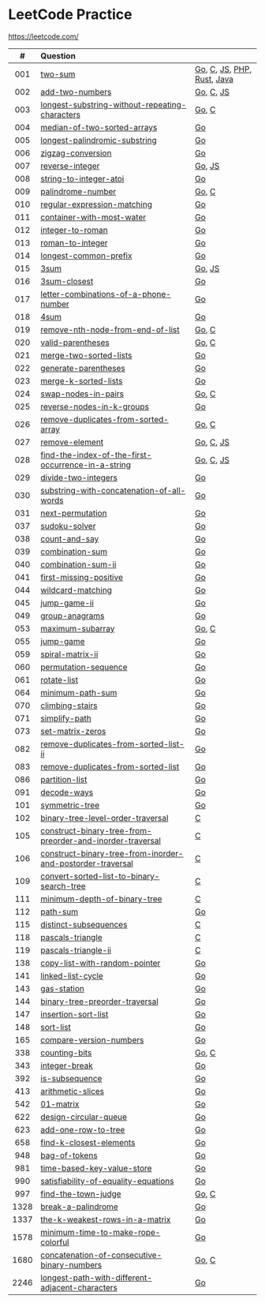 # LeetCode Practice

https://leetcode.com/

|  #   | Question                                                     |                                                              |
| :--: | :----------------------------------------------------------- | ------------------------------------------------------------ |
| 001  | [two-sum](https://leetcode.com/problems/two-sum)             | [Go](./two-sum/two-sum.go), [C](./two-sum/two-sum.c), [JS](./two-sum/two-sum.js), [PHP](./two-sum/two-sum.php), [Rust](./two-sum/two-sum.rs), [Java](./two-sum/TwoSum.java) |
| 002  | [add-two-numbers](https://leetcode.com/problems/add-two-numbers) | [Go](./add-two-numbers/add-two-numbers.go), [C](./add-two-numbers/add-two-numbers.c), [JS](./add-two-numbers/add-two-numbers.js) |
| 003  | [longest-substring-without-repeating-characters](https://leetcode.com/problems/longest-substring-without-repeating-characters) | [Go](./longest-substring-without-repeating-characters/longest-substring-without-repeating-characters.go), [C](./longest-substring-without-repeating-characterslongest-substring-without-repeating-characters.c) |
| 004  | [median-of-two-sorted-arrays](https://leetcode.com/problems/median-of-two-sorted-arrays) | [Go](./median-of-two-sorted-arrays/median-of-two-sorted-arrays.go) |
| 005  | [longest-palindromic-substring](https://leetcode.com/problems/longest-palindromic-substring) | [Go](./longest-palindromic-substring/longest-palindromic-substring.go) |
| 006  | [zigzag-conversion](https://leetcode.com/problems/zigzag-conversion) | [Go](./zigzag-conversion/zigzag-conversion.go)               |
| 007  | [reverse-integer](https://leetcode.com/problems/reverse-integer) | [Go](./reverse-integer/reverse-integer.go), [JS](./reverse-integer/reverse-integer.js) |
| 008  | [string-to-integer-atoi](https://leetcode.com/problems/string-to-integer-atoi) | [Go](./string-to-integer-atoi/string-to-integer-atoi.go)     |
| 009  | [palindrome-number](https://leetcode.com/problems/palindrome-number) | [Go](./palindrome-number/palindrome-number.go), [C](./palindrome-number/palindrome-number.c) |
| 010 | [regular-expression-matching](https://leetcode.com/problems/regular-expression-matching/) | [Go](./regular-expression-matching/regular-expression-matching.go) |
| 011  | [container-with-most-water](./container-with-most-water)     | [Go](./container-with-most-water/container-with-most-water.go) |
| 012 | [integer-to-roman](https://leetcode.com/problems/integer-to-roman) | [Go](integer-to-roman) |
| 013 | [roman-to-integer](https://leetcode.com/problems/roman-to-integer) |[Go](./roman-to-integer/roman-to-integer.go) |
| 014 | [longest-common-prefix](https://leetcode.com/problems/longest-common-prefix/) | [Go](./longest-common-prefix/longest-common-prefix.go)|
| 015 | [3sum](https://leetcode.com/problems/3sum/) | [Go](./3sum/3sum.go), [JS](./3sum/3sum.js) |
| 016 | [3sum-closest](https://leetcode.com/problems/3sum-closest/) | [Go](./3sum-closest/3sum-closest.go) |
| 017 | [letter-combinations-of-a-phone-number](https://leetcode.com/problems/letter-combinations-of-a-phone-number) | [Go](./letter-combinations-of-a-phone-number/letter-combinations-of-a-phone-number.go) |
| 018  | [4sum](https://leetcode.com/problems/4sum/)                  | [Go](./4Sum/4Sum.go)                                         |
| 019 |[remove-nth-node-from-end-of-list](https://leetcode.com/problems/remove-nth-node-from-end-of-list) | [Go](./remove-nth-node-from-end-of-list/remove-nth-node-from-end-of-list.go), [C](./remove-nth-node-from-end-of-list/remove-nth-node-from-end-of-list.c) |
| 020 | [valid-parentheses](https://leetcode.com/problems/valid-parentheses/) | [Go](./valid-parentheses/valid-parentheses.go), [C](./valid-parentheses/valid-parentheses.c) |
| 021|[merge-two-sorted-lists](https://leetcode.com/problems/merge-two-sorted-lists/) |[Go](./merge-two-sorted-lists/merge-two-sorted-lists.go) |
| 022| [generate-parentheses](https://leetcode.com/problems/generate-parentheses/) |[Go](./generate-parentheses/generate-parentheses.go) |
| 023 | [merge-k-sorted-lists](https://leetcode.com/problems/merge-k-sorted-lists/) |[Go](./merge-k-sorted-lists/merge-k-sorted-lists.go) |
| 024|[swap-nodes-in-pairs](https://leetcode.com/problems/swap-nodes-in-pairs/)|[Go](./swap-nodes-in-pairs/swap-nodes-in-pairs.go), [C](./swap-nodes-in-pairs/swap-nodes-in-pairs.c)|
| 025 |[reverse-nodes-in-k-groups](https://leetcode.com/problems/reverse-nodes-in-k-group/)|[Go](./reverse-nodes-in-k-groups/reverse-nodes-in-k-groups.go)|
| 026 | [remove-duplicates-from-sorted-array](https://leetcode.com/problems/remove-duplicates-from-sorted-array/) | [Go](./remove-duplicates-from-sorted-array/remove-duplicates-from-sorted-array.go), [C](./remove-duplicates-from-sorted-array/remove-duplicates-from-sorted-array.c)|
| 027 | [remove-element](https://leetcode.com/problems/remove-element/) | [Go](./remove-element/remove-element.go), [C](./remove-element/remove-element.c), [JS](./remove-element/remove-element.js) |
| 028 | [find-the-index-of-the-first-occurrence-in-a-string](https://leetcode.com/problems/find-the-index-of-the-first-occurrence-in-a-string/) | [Go](./find-the-index-of-the-first-occurrence-in-a-string/find-the-index-of-the-first-occurrence-in-a-string.go), [C](./find-the-index-of-the-first-occurrence-in-a-string/find-the-index-of-the-first-occurrence-in-a-string.c), [JS](./find-the-index-of-the-first-occurrence-in-a-string/find-the-index-of-the-first-occurrence-in-a-string.js) |
| 029 | [divide-two-integers](https://leetcode.com/problems/divide-two-integers/) | [Go](./divide-two-integers/divide-two-integers.go)|
| 030 | [substring-with-concatenation-of-all-words]() | [Go](./substring-with-concatenation-of-all-words/substring-with-concatenation-of-all-words.go) |
| 031 | [next-permutation](https://leetcode.com/problems/next-permutation/) | [Go](./next-permutation/next-permutation.go) |
| 037 | [sudoku-solver](https://leetcode.com/problems/sudoku-solver/) | [Go](./sudoku-solver/sudoku-solver.go) |
| 038  | [count-and-say](https://leetcode.com/problems/count-and-say/) | [Go](./count-and-say/count-and-say.go)                       |
| 039 | [combination-sum](https://leetcode.com/problems/combination-sum/) | [Go](./combination-sum/combination-sum.go) |
| 040 | [combination-sum-ii](https://leetcode.com/problems/combination-sum-ii/) | [Go](./combination-sum-ii/combination-sum-ii.go) |
| 041 | [first-missing-positive](https://leetcode.com/problems/first-missing-positive/) | [Go](./first-missing-positive/first-missing-positive.go) |
| 044|[wildcard-matching](https://leetcode.com/problems/wildcard-matching/) |[Go](./wildcard-matching/wildcard-matching.go) |
| 045|[jump-game-ii](https://leetcode.com/problems/jump-game-ii/) |[Go](./jump-game-ii/jump-game-ii.go) |
| 049 | [group-anagrams](https://leetcode.com/problems/group-anagrams/) | [Go](./group-anagrams/group-anagrams.go) |
| 053 | [maximum-subarray](https://leetcode.com/problems/maximum-subarray/) | [Go](./maximum-subarray/maximum-subarray.go), [C](./maximum-subarray/maximum-subarray.c) |
| 055 | [jump-game](https://leetcode.com/problems/jump-game/) | [Go](./jump-game/jump-game.go)|
| 059 | [spiral-matrix-ii](https://leetcode.com/problems/spiral-matrix-ii/) | [Go](https://leetcode.com/problems/spiral-matrix-ii/) |
| 060 | [permutation-sequence](https://leetcode.com/problems/permutation-sequence/) | [Go](./permutation-sequence/permutation-sequence.go) |
| 061 |[rotate-list](https://leetcode.com/problems/rotate-list/) | [Go](./rotate-list/rotate-list.go)|
| 064|[minimum-path-sum](https://leetcode.com/problems/minimum-path-sum/) | [Go](./minimum-path-sum/minimum-path-sum.go) |
| 070| [climbing-stairs](https://leetcode.com/problems/climbing-stairs/) | [Go](./climbing-stairs/climbing-stairs.go) |
| 071 | [simplify-path](https://leetcode.com/problems/simplify-path/) | [Go](./simplify-path/simplify-path.go) |
| 073 | [set-matrix-zeros](https://leetocde.com/problems/set-matrix-zeros/) | [Go](./set-matrix-zeros/set-matrix-zeros.go) |
| 082 |[remove-duplicates-from-sorted-list-ii](https://leetcode.com/problems/remove-duplicates-from-sorted-list-ii/) | [Go](./remove-duplicates-from-sorted-list-ii/remove-duplicates-from-sorted-list-ii.go)|
| 083| [remove-duplicates-from-sorted-list](https://leetcode.com/problems/remove-duplicates-from-sorted-list/) | [Go](./remove-duplicates-from-sorted-list/remove-duplicates-from-sorted-list.go)|
| 086|[partition-list](https://leetcode.com/problems/partition-list/) |[Go](./partition-list/partition-list.go)|
| 091 | [decode-ways](https://leetcode.com/problems/decode-ways/) |[Go](./decode-ways/decode-ways.go) |
| 101 | [symmetric-tree](https://leetcode.com/problems/symmetric-tree/) | [Go](./symmetric-tree/symmetric-tree.go) |
| 102 | [binary-tree-level-order-traversal](https://leetcode.com/problems/binary-tree-level-order-traversal/) | [C](./binary-tree-level-order-traversal/binary-tree-level-order-traversal.c) |
| 105 | [construct-binary-tree-from-preorder-and-inorder-traversal](https://leetcode.com/problems/construct-binary-tree-from-preorder-and-inorder-traversal/) | [C](./construct-binary-tree-from-preorder-and-inorder-traversal/construct-binary-tree-from-preorder-and-inorder-traversal.c) |
| 106 | [construct-binary-tree-from-inorder-and-postorder-traversal](https://leetcode.com/problems/construct-binary-tree-from-inorder-and-postorder-traversal/) | [C](./construct-binary-tree-from-inorder-and-postorder-traversal/construct-binary-tree-from-inorder-and-postorder-traversal.c) |
| 109 | [convert-sorted-list-to-binary-search-tree](https://leetcode.com/problems/convert-sorted-list-to-binary-search-tree/) | [C](./convert-sorted-list-to-binary-search-tree/convert-sorted-list-to-binary-search-tree.c)|
| 111 | [minimum-depth-of-binary-tree](https://leetcode.com/problems/minimum-depth-of-binary-tree/) | [C](./minimum-depth-of-binary-tree/minimum-depth-of-binary-tree.c) |
| 112 | [path-sum](https://leetcode.com/problems/path-sum/) | [Go](./path-sum/path-sum.go) |
| 115 | [distinct-subsequences](https://leetcode.com/problems/distinct-subsequences/) | [C](./distinct-subsequences/distinct-subsequences.c) |
| 118 | [pascals-triangle](https://leetcode.com/problems/pascals-triangle/) | [C](./pascals-triangle/pascals-triangle.c) |
| 119 | [pascals-triangle-ii](https://leetcode.com/problems/pascals-triangle-ii/) | [C](./pascals-triangle-ii/pascals-triangle-ii.c)|
| 138 | [copy-list-with-random-pointer](https://leetcode.com/problems/copy-list-with-random-pointer/) | [Go](./copy-list-with-random-pointer/copy-list-with-random-pointer.go) |
| 141 |[linked-list-cycle](https://leetcode.com/problems/linked-list-cycle/) | [Go](./linked-list-cycle/linked-list-cycle.go) |
|  143 | [gas-station](https://leetcode.com/problems/gas-station/) | [Go](./gas-station/gas-station.go) |
| 144 |[binary-tree-preorder-traversal](https://leetcode.com/problems/binary-tree-preorder-traversal/)|[Go](./binary-tree-preorder-traversal/binary-tree-preorder-traversal.go) |
| 147|[insertion-sort-list](https://leetcode.com/problems/insertion-sort-list/) | [Go](./insertion-sort-list/insertion-sort-list.go) |
| 148  | [sort-list](https://leetcode.com/problems/sort-list/)        | [Go](./sort-list/sort-list.go)                               |
| 165 | [compare-version-numbers](https://leetcode.com/problems/compare-version-numbers/) | [Go](./compare-version-numbers/compare-version-numbers.go) |
| 338  | [counting-bits](https://leetcode.com/problems/counting-bits/) | [Go](./counting-bits/counting-bits.go), [C](./counting-bits/counting-bits.c) |
| 343 | [integer-break](https://leetcode.com/problems/integer-break/) | [Go](./integer-break/integer-break.go) |
| 392 | [is-subsequence](https://leetcode.com/problems/is-subsequence/)|[Go](./is-subsequence/is-subsequence.go)|
| 413 |[arithmetic-slices](https://leetcode.com/problems/arithmetic-slices/) | [Go](./arithmetic-slices/arithmetic-slices.go)|
| 542 | [01-matrix](https://leetcode.com/problems/01-matrix/) |[Go](./01-matrix/01-matrix.go)|
| 622 | [design-circular-queue](https://leetcode.com/problems/design-circular-queue/)|[Go](./design-circular-queue/design-circular-queue.go)|
| 623|[add-one-row-to-tree](https://leetcode.com/problems/add-one-row-to-tree/) | [Go](./add-one-row-to-tree/add-one-row-to-tree.go) |
| 658 | [find-k-closest-elements](https://leetcode.com/problems/find-k-closest-elements) | [Go](./find-k-closest-elements/find-k-closest-elements.go) |
| 948 | [bag-of-tokens](https://leetcode.com/problems/bag-of-tokens/) | [Go](./bag-of-tokens/bag-of-tokens.go)|
| 981 | [time-based-key-value-store](https://leetcode.com/problems/time-based-key-value-store/)|[Go](./time-based-key-value-store/time-based-key-value-store.go) |
| 990 | [satisfiability-of-equality-equations](https://leetcode.com/problems/satisfiability-of-equality-equations/) | [Go](./satisfiability-of-equality-equations/satisfiability-of-equality-equations.go) |
| 997| [find-the-town-judge](https://leetcode.com/problems/find-the-town-judge/) |[Go](./find-the-town-judge/find-the-town-judge.go), [C](./find-the-town-judge/find-the-town-judge.c) |
| 1328 | [break-a-palindrome](https://leetcode.com/problems/break-a-palindrome/) | [Go](./break-a-palindrome/break-a-palindrome.go)|
|1337| [the-k-weakest-rows-in-a-matrix](https://leetcode.com/problems/the-k-weakest-rows-in-a-matrix/) | [Go](./the-k-weakest-rows-in-a-matrix/the-k-weakest-rows-in-a-matrix.go) |
| 1578 | [minimum-time-to-make-rope-colorful]( https://leetcode.com/problems/minimum-time-to-make-rope-colorful/) | [Go](./minimum-time-to-make-rope-colorful/minimum-time-to-make-rope-colorful.go)|
|1680| [concatenation-of-consecutive-binary-numbers](https://leetcode.com/problems/concatenation-of-consecutive-binary-numbers/) | [Go](./concatenation-of-consecutive-binary-numbers/concatenation-of-consecutive-binary-numbers.go), [C](./concatenation-of-consecutive-binary-numbers/concatenation-of-consecutive-binary-numbers.c)|
| 2246|[longest-path-with-different-adjacent-characters](https://leetcode.com/problems/longest-path-with-different-adjacent-characters/)|[Go](./longest-path-with-different-adjacent-characters/longest-path-with-different-adjacent-characters.go)|

